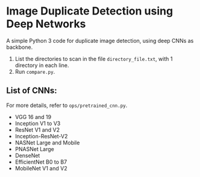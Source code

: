 # Image Duplicate Detection using Deep Networks
A simple Python 3 code for duplicate image detection, using deep CNNs as backbone.

1. List the directories to scan in the file `directory_file.txt`, with 1 directory in each line.
2. Run `compare.py`.


## List of CNNs:

For more details, refer to `ops/pretrained_cnn.py`.

* VGG 16 and 19
* Inception V1 to V3
* ResNet V1 and V2
* Inception-ResNet-V2
* NASNet Large and Mobile
* PNASNet Large
* DenseNet
* EfficientNet B0 to B7
* MobileNet V1 and V2